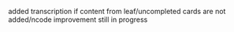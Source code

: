 added transcription if content from leaf/uncompleted cards are not added/ncode improvement still in progress